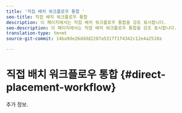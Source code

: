 ```yaml
---
title: '직접 배치 워크플로우 통합 '
seo-title: 직접 배치 워크플로우 통합
description: 이 페이지에서는 직접 배치 워크플로우 통합을 강조 표시합니다.
seo-description: 이 페이지에서는 직접 배치 워크플로우 통합을 강조 표시합니다.
translation-type: tm+mt
source-git-commit: 14ba9de26dddd2287a5317f1f4342c12e4a2510a

---
```



# 직접 배치 워크플로우 통합 {#direct-placement-workflow}

추가 정보.